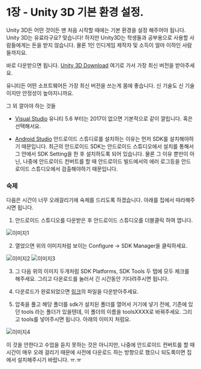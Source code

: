 # 1장 - Unity 3D 기본 환경 설정.

Unity 3D든 어떤 것이든 맨 처음 시작할 때에는 기본 환경을 설정 해주어야 됩니다. Unity 3D는 유료라구요? 맞습니다! 하지만 Unity3D는 학생들과 공부용으로 사용할 사람들에게는 돈을 받지 않습니다. 물론 1인 인디게임 제작자 및 소득이 얼마 이하인 사람들까지요.

바로 다운받으면 됩니다. [Unity 3D Download](https://store.unity.com/kr/download?ref=personal) 여기로 가서 가장 최신 버전을 받아주세요.

유니티든 어떤 소프트웨어든 가장 최신 버전을 쓰는게 몸에 좋습니다. 신 기술도 신 기술이지만 안정성이 높아지니까요.

그 외 깔아야 하는 것들

- [Visual Studio](https://www.visualstudio.com/ko/)
유니티 5.6 부터는 2017이 없으면 기본적으로 같이 깔립니다. 혹은 선택해서요.

- [Android Studio](https://developer.android.com/studio/index.html?hl=ko)
안드로이드 스튜디로를 설치하는 이유는 먼저 SDK를 설치해야하기 때문입니다. 최근의 안드로이드 SDK는 안드로이드 스튜디오에서 설치를 통해서 그 안에서 SDK Setting을 한 후
설치하도록 되어 있습니다. 물론 그 이유 뿐만이 아닌, 나중에 안드로이드 컨버트를 할 때 안드로이드 빌드에서의 에러 로그등을 안드로이드 스튜디오에서 검출해야하기 때문입니다.

### 숙제

다음은 시간이 너무 오래걸리기에 숙제를 드리도록 하겠습니다. 아래를 집에서 따라해주시면 됩니다.

1. 안드로이드 스튜디오를 다운받은 후 안드로이드 스튜디오를 더블클릭 하여 엽니다.

![이미지1](https://github.com/Vallista/unity-3d-teaching-material/blob/master/Image/Chapter-1/homework-1.png?raw=true)

2. 열었으면 위의 이미지처럼 보이는 Configure -> SDK Manager을 클릭하세요.

![이미지2](https://github.com/Vallista/unity-3d-teaching-material/blob/master/Image/Chapter-1/homework-2.png?raw=true)
![이미지3](https://github.com/Vallista/unity-3d-teaching-material/blob/master/Image/Chapter-1/homework-3.png?raw=true)

3. 그 다음 위의 이미지 두개처럼 SDK Platforms, SDK Tools 두 탭에 모두 체크를 해주세요.
그리고 다운로드를 눌러서 긴 시간동안 기다려주시면 됩니다.


4. 다운로드가 완료되었으면 [링크](https://drive.google.com/file/d/0B_sutMmvelvFMGZ4Y184c2pYR28/view?usp=sharing)의 파일을 다운받아주세요.


5. 압축을 풀고 해당 폴더를 sdk가 설치된 폴더를 열어서 거기에 넣기 전에, 기존에 있던 tools 라는 폴더가 있을텐데, 이 폴더의 이름을 toolsXXXX로 바꿔주세요. 그리고 tools를 넣어주시면 됩니다. 아래의 이미지 처럼요.

 ![이미지4](https://github.com/Vallista/unity-3d-teaching-material/blob/master/Image/Chapter-1/homework-4.png?raw=true)

이 것을 안한다고 수업을 듣지 못하는 것은 아니지만, 나중에 안드로이드 컨버트를 할 때 시간이 매우 오래 걸리기 때문에 사전에 다운로드 하는 방향으로 했으니 되도록이면 집에서 설치해주시기 바랍니다. ㅠ.ㅠ
